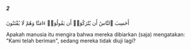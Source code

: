 ##### 2

<span class="ayah">أَحَسِبَ ٱلنَّاسُ أَن يُتْرَكُوٓا۟ أَن يَقُولُوٓا۟ ءَامَنَّا وَهُمْ لَا يُفْتَنُونَ</span>

<span class="ayah_translation">Apakah manusia itu mengira bahwa mereka dibiarkan (saja) mengatakan: "Kami telah beriman", sedang mereka tidak diuji lagi?</span>
